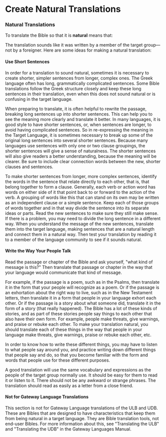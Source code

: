 # Create Natural Translations #

### Natural Translations

To translate the Bible so that it is **natural** means that:

The translation sounds like it was written by a member of the target group—not by a foreigner. Here are some ideas for making a natural translation:

#### Use Short Sentences

In order for a translation to sound natural, sometimes it is necessary to create shorter, simpler sentences from longer, complex ones. The Greek language often has long, grammatically complicated sentences. Some Bible translations follow the Greek structure closely and keep these long sentences in their translation, even when this does not sound natural or is confusing in the target language.

When preparing to translate, it is often helpful to rewrite the passage, breaking long sentences up into shorter sentences. This can help you to see the meaning more clearly and translate it better. In many languages, it is good style to have shorter sentences, or, when sentences are longer, to avoid having complicated sentences. So in re-expressing the meaning in the Target Language, it is sometimes necessary to break up some of the original long sentences into several shorter sentences. Because many languages use sentences with only one or two clause groupings, the shorter sentences will give a sense of naturalness. The shorter sentences will also give readers a better understanding, because the meaning will be clearer. Be sure to include clear connection words between the new, shorter clauses and sentences.

To make shorter sentences from longer, more complex sentences, identify the words in the sentence that relate directly to each other, that is, that belong together to form a clause. Generally, each verb or action word has words on either side of it that point back to or forward to the action of the verb. A grouping of words like this that can stand on its own may be written as an independent clause or a simple sentence. Keep each of those groups of words together and in that way divide the sentence into its separate ideas or parts. Read the new sentences to make sure they still make sense. If there is a problem, you may need to divide the long sentence in a different way. When you understand the message of the new sentences, translate them into the target language, making sentences that are a natural length and connect them in a natural way. Then test your translation by reading it to a member of the language community to see if it sounds natural.

#### Write the Way Your People Talk

Read the passage or chapter of the Bible and ask yourself, "what kind of message is this?" Then translate that passage or chapter in the way that your language would communicate that kind of message.

For example, if the passage is a poem, such as in the Psalms, then translate it in the form that your people will recognize as a poem.
Or if the passage is an exhortation about the right way to live, such as in the New Testament letters, then translate it in a form that people in your language exhort each other.
Or if the passage is a story about what someone did, translate it in the form of a story (that really happened).
The Bible has a lot of these kinds of stories, and as part of these stories people say things to each other that also have their own form. For example, people make threats, give warnings, and praise or rebuke each other. To make your translation natural, you should translate each of these things in the way that people in your language make threats, give warnings, praise or rebuke each other, etc.

In order to know how to write these different things, you may have to listen to what people say around you, and practice writing down different things that people say and do, so that you become familiar with the form and words that people use for these different purposes.

A good translation will use the same vocabulary and expressions as the people of the target group normally use. It should be easy for them to read it or listen to it. There should not be any awkward or strange phrases. The translation should read as easily as a letter from a close friend.

#### Not for Gateway Language Translations

This section is not for Gateway Language translations of the ULB and UDB. These are Bibles that are designed to have characteristics that keep them from being natural in a target language. They are Bible translation tools, not end-user Bibles. For more information about this, see "Translating the ULB" and "Translating the UDB" in the Gateway Languages Manual.